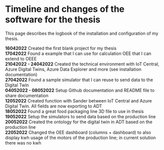 # Timeline and changes of the software for the thesis

This page describes the logbook of the installation and configuration of my thesis.

**16042022**
Created the first blank project for my thesis<br>
**17042022**
Found a example that I can use for calculation OEE that I can extend to OEEE<br>
**21042022 - 24042022**
Created the technical environment with IoT Central, Azure Digital Twins, Azure Data Explorer and more (see installation documentation)<br>
**27042022**
Found a sample simulator that I can reuse to send data to the Digital Twin<br>
**04052022 - 08052022**
Setup Github documentation and README file to share documentation<br>
**12052022**
Created function with Sander between IoT Central and Azure Digital Twin. All fields are now exporting to ADT<br>
**18052022**
Found a great food packaging line 3D file to use in thesis<br>
**19052022**
Setup the simulators to send data based on the production line<br>
**20052022**
Created the ontology for the digital twin in ADT based on the production line<br>
**22052022**
Changed the OEE dashboard (columns + dashboard) to also display kwh usage of the motors of the production line; in current solution there was no kwh<br>
